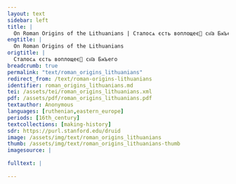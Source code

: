 ```yaml
---
layout: text
sidebar: left
title: |
  On Roman Origins of the Lithuanians | Сталосѧ єсть воплощеє сн҃а Бж҃ьего
engtitle: |
  On Roman Origins of the Lithuanians
origtitle: |
  Сталосѧ єсть воплощеє сн҃а Бж҃ьего
breadcrumb: true
permalink: "text/roman_origins_lithuanians"
redirect_from: /text/roman-origins-lithuanians
identifier: roman_origins_lithuanians.md
tei: /assets/tei/roman_origins_lithuanians.xml
pdf: /assets/pdf/roman_origins_lithuanians.pdf
textauthor: Anonymous
languages: [ruthenian,eastern_europe]
periods: [16th_century]
textcollections: [making-history]
sdr: https://purl.stanford.edu/druid 
image: /assets/img/text/roman_origins_lithuanians
thumb: /assets/img/text/roman_origins_lithuanians-thumb
imagesource: |
  
fulltext: |
  
---
```

